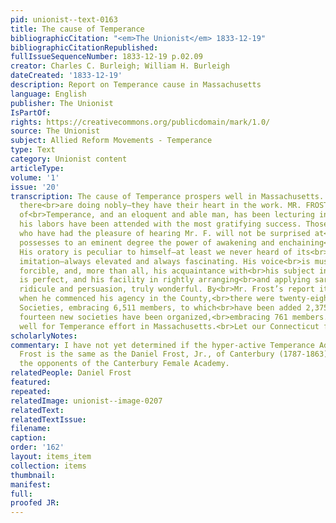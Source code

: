 ```yaml
---
pid: unionist--text-0163
title: The cause of Temperance
bibliographicCitation: "<em>The Unionist</em> 1833-12-19"
bibliographicCitationRepublished: 
fullIssueSequenceNumber: 1833-12-19 p.02.09
creator: Charles C. Burleigh; William H. Burleigh
dateCreated: '1833-12-19'
description: Report on Temperance cause in Massachusetts
language: English
publisher: The Unionist
IsPartOf: 
rights: https://creativecommons.org/publicdomain/mark/1.0/
source: The Unionist
subject: Allied Reform Movements - Temperance
type: Text
category: Unionist content
articleType: 
volume: '1'
issue: '20'
transcription: The cause of Temperance prospers well in Massachusetts. Our good friends
  there<br>are doing nobly—they have their heart in the work. MR. FROST, the Apostle
  of<br>Temperance, and an eloquent and able man, has been lecturing in Norfolk County,<br>and
  his labors have been attended with the most gratifying success. Those of our<br>friends
  who have had the pleasure of hearing Mr. F. will not be surprised at<br>this. He
  possesses to an eminent degree the power of awakening and enchaining<br>the attention.
  His oratory is peculiar to himself—at least we never heard of its<br>model or successful
  imitation—always elevated and always fascinating. His voice<br>is musical—his gesticulation
  forcible, and, more than all, his acquaintance with<br>his subject in all its bearing
  is perfect, and his facility in rightly arranging<br>and applying sarcasm and argument,
  ridicule and persuasion, truly wonderful. By<br>Mr. Frost’s report it appears that
  when he commenced his agency in the County,<br>there were twenty-eight Temperance
  Societies, embracing 6,511 members, to which<br>have been added 2,375 others, and
  fourteen new societies have been organized,<br>embracing 761 members. This tells
  well for Temperance effort in Massachusetts.<br>Let our Connecticut friends do likewise.<br>
scholarlyNotes: 
commentary: I have not yet determined if the hyper-active Temperance Advocate Daniel
  Frost is the same as the Daniel Frost, Jr., of Canterbury (1787-1863), who was among
  the opponents of the Canterbury Female Academy.
relatedPeople: Daniel Frost
featured: 
repeated: 
relatedImage: unionist--image-0207
relatedText: 
relatedTextIssue: 
filename: 
caption: 
order: '162'
layout: items_item
collection: items
thumbnail: 
manifest: 
full: 
proofed JR: 
---
```

